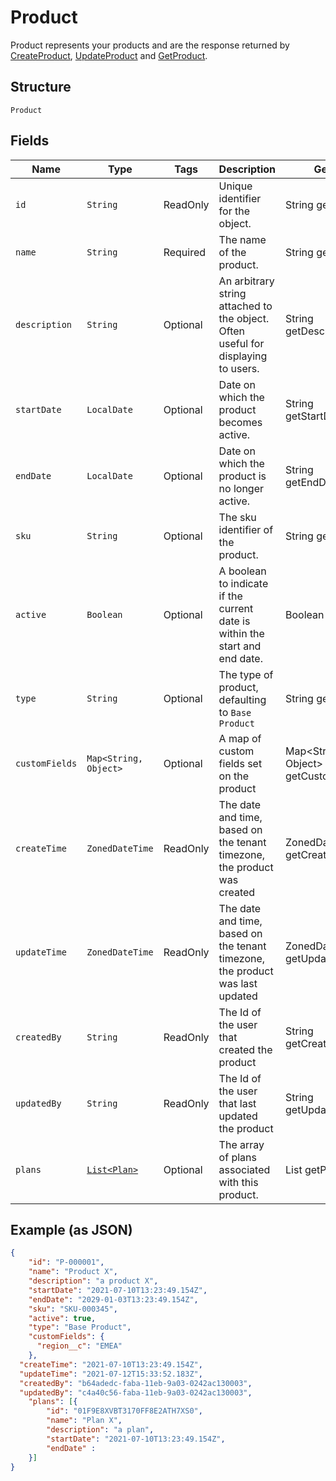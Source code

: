 
# Product

Product represents your products and are the response returned by [CreateProduct](/doc/product.md#create-product), [UpdateProduct](/doc/product.md#update-product) and [GetProduct](/doc/product.md#get-product).

## Structure

`Product`

## Fields

| Name | Type | Tags | Description | Getter |
|  --- | --- | --- | --- | --- |
| `id` | `String` | ReadOnly | Unique identifier for the object. | String getId() |
| `name` | `String` | Required | The name of the product. | String getName() |
| `description` | `String` | Optional | An arbitrary string attached to the object. Often useful for displaying to users. | String getDescription() |
| `startDate` | `LocalDate` | Optional | Date on which the product becomes active. | String getStartDate() |
| `endDate` | `LocalDate` | Optional | Date on which the product is no longer active. | String getEndDate() |
| `sku` | `String` | Optional | The sku identifier of the product. | String getSku() |
| `active` | `Boolean` | Optional | A boolean to indicate if the current date is within the start and end date. | Boolean isActive() |
| `type` | `String` | Optional | The type of product, defaulting to `Base Product` | String getType() |
| `customFields` | `Map<String, Object>` | Optional | A map of custom fields set on the product | Map<String, Object> getCustomFields() |
| `createTime` | `ZonedDateTime` | ReadOnly | The date and time, based on the tenant timezone, the product was created | ZonedDateTime getCreateTime() |
| `updateTime` | `ZonedDateTime` | ReadOnly | The date and time, based on the tenant timezone, the product was last updated | ZonedDateTime getUpdateTime() |
| `createdBy` | `String` | ReadOnly | The Id of the user that created the product | String getCreatedBy() |
| `updatedBy` | `String` | ReadOnly | The Id of the user that last updated the product | String getUpdatedBy() |
| `plans` | [`List<Plan>`](/doc/models/plan.md) | Optional | The array of plans associated with this product. | List<Plan> getPlans() |

## Example (as JSON)

```json
{
    "id": "P-000001",
    "name": "Product X",
    "description": "a product X",
    "startDate": "2021-07-10T13:23:49.154Z",
    "endDate": "2029-01-03T13:23:49.154Z",
    "sku": "SKU-000345",
    "active": true,
    "type": "Base Product",
    "customFields": {
      "region__c": "EMEA"
    },
  "createTime": "2021-07-10T13:23:49.154Z",
  "updateTime": "2021-07-12T15:33:52.183Z",
  "createdBy": "b64adedc-faba-11eb-9a03-0242ac130003",
  "updatedBy": "c4a40c56-faba-11eb-9a03-0242ac130003",
    "plans": [{
        "id": "01F9E8XVBT3170FF8E2ATH7XS0",
        "name": "Plan X",
        "description": "a plan",
        "startDate": "2021-07-10T13:23:49.154Z",
        "endDate" : 
    }]
}
```
